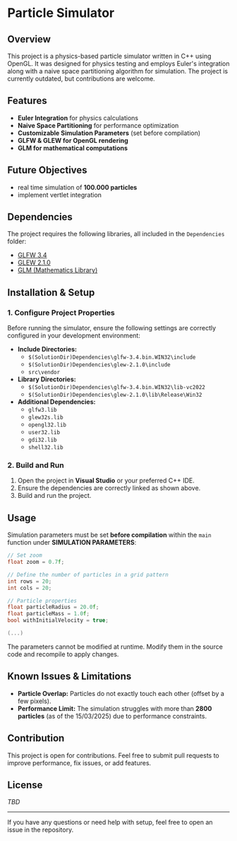 # Particle Simulator 

## Overview
This project is a physics-based particle simulator written in C++ using OpenGL. It was designed for physics testing and employs Euler's integration along with a naive space partitioning algorithm for simulation. The project is currently outdated, but contributions are welcome.

## Features
- **Euler Integration** for physics calculations
- **Naive Space Partitioning** for performance optimization
- **Customizable Simulation Parameters** (set before compilation)
- **GLFW & GLEW for OpenGL rendering**
- **GLM for mathematical computations**

## Future Objectives
- real time simulation of **100.000 particles**
- implement vertlet integration

## Dependencies
The project requires the following libraries, all included in the `Dependencies` folder:
- [GLFW 3.4](https://www.glfw.org/)
- [GLEW 2.1.0](http://glew.sourceforge.net/)
- [GLM (Mathematics Library)](https://glm.g-truc.net/0.9.9/index.html)

## Installation & Setup
### 1. Configure Project Properties
Before running the simulator, ensure the following settings are correctly configured in your development environment:
- **Include Directories:**
  - `$(SolutionDir)Dependencies\glfw-3.4.bin.WIN32\include`
  - `$(SolutionDir)Dependencies\glew-2.1.0\include`
  - `src\vendor`
- **Library Directories:**
  - `$(SolutionDir)Dependencies\glfw-3.4.bin.WIN32\lib-vc2022`
  - `$(SolutionDir)Dependencies\glew-2.1.0\lib\Release\Win32`
- **Additional Dependencies:** 
  - `glfw3.lib`
  - `glew32s.lib`
  - `opengl32.lib`
  - `user32.lib`
  - `gdi32.lib`
  - `shell32.lib`

### 2. Build and Run
1. Open the project in **Visual Studio** or your preferred C++ IDE.
2. Ensure the dependencies are correctly linked as shown above.
3. Build and run the project.

## Usage
Simulation parameters must be set **before compilation** within the `main` function under **SIMULATION PARAMETERS**:
```cpp
// Set zoom
float zoom = 0.7f;

// Define the number of particles in a grid pattern
int rows = 20;
int cols = 20;

// Particle properties
float particleRadius = 20.0f;
float particleMass = 1.0f;
bool withInitialVelocity = true;

(...)
```
The parameters cannot be modified at runtime. Modify them in the source code and recompile to apply changes.

## Known Issues & Limitations
- **Particle Overlap:** Particles do not exactly touch each other (offset by a few pixels).
- **Performance Limit:** The simulation struggles with more than **2800 particles** (as of the 15/03/2025) due to performance constraints. 

## Contribution
This project is open for contributions. Feel free to submit pull requests to improve performance, fix issues, or add features.

## License
*TBD*

---

If you have any questions or need help with setup, feel free to open an issue in the repository.


